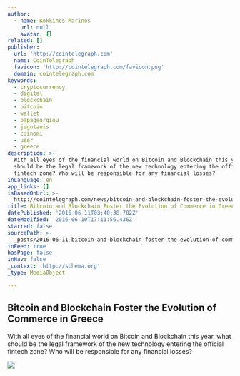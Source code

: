 ```yaml
---
author:
  - name: Kokkinos Marinos
    url: null
    avatar: {}
related: []
publisher:
  url: 'http://cointelegraph.com'
  name: CoinTelegraph
  favicon: 'http://cointelegraph.com/favicon.png'
  domain: cointelegraph.com
keywords:
  - cryptocurrency
  - digital
  - blockchain
  - bitcoin
  - wallet
  - papageorgiou
  - jegutanis
  - coinomi
  - user
  - greece
description: >-
  With all eyes of the financial world on Bitcoin and Blockchain this year, what
  should be the legal framework of the new technology entering the official
  fintech zone? Who will be responsible for any financial losses?
inLanguage: en
app_links: []
isBasedOnUrl: >-
  http://cointelegraph.com/news/bitcoin-and-blockchain-foster-the-evolution-of-commerce-in-greece
title: Bitcoin and Blockchain Foster the Evolution of Commerce in Greece
datePublished: '2016-06-11T03:40:38.782Z'
dateModified: '2016-06-10T17:11:56.436Z'
starred: false
sourcePath: >-
  _posts/2016-06-11-bitcoin-and-blockchain-foster-the-evolution-of-commerce-in-g.md
inFeed: true
hasPage: false
inNav: false
_context: 'http://schema.org'
_type: MediaObject

---
```

<article style=""><h1>Bitcoin and Blockchain Foster the Evolution of Commerce in Greece</h1><p>With all eyes of the financial world on Bitcoin and Blockchain this year, what should be the legal framework of the new technology entering the official fintech zone? Who will be responsible for any financial losses?</p><img src="http://cointelegraph.com/images/725_aHR0cDovL2NvaW50ZWxlZ3JhcGguY29tL3N0b3JhZ2UvdXBsb2Fkcy92aWV3LzkzZjNlNWE5NWRjYmIxMjdlYzY2OWU3NmI5Y2RmNzk4LmpwZw==.jpg" /></article>